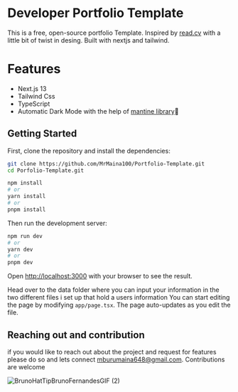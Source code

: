 # Developer Portfolio Template

This is a free, open-source portfolio Template. Inspired by [read.cv](https://read.cv/) with a little bit of twist in desing. Built with nextjs and tailwind.

# Features
- Next.js 13
- Tailwind Css
- TypeScript
- Automatic Dark Mode with the help of [mantine library](https://mantine.dev/)💙

## Getting Started
First, clone the repository and install the dependencies:

```bash
git clone https://github.com/MrMaina100/Portfolio-Template.git
cd Porfolio-Template.git

npm install
# or
yarn install
# or
pnpm install

```

Then run the development server:

```bash
npm run dev
# or
yarn dev
# or
pnpm dev
```
Open [http://localhost:3000](http://localhost:3000) with your browser to see the result.

Head over to the data folder where you can input your information in the two different files i set up that hold a users information
You can start editing the page by modifying `app/page.tsx`. The page auto-updates as you edit the file.

## Reaching out and contribution 
if you would like to reach out about the project and request for features please do so and lets connect  mburumaina648@gmail.com. Contributions are welcome

![BrunoHatTipBrunoFernandesGIF (2)](https://github.com/MrMaina100/Portfolio-Template/assets/91890976/89beb64f-808f-41b2-8bd5-9c72ed87d51d)

